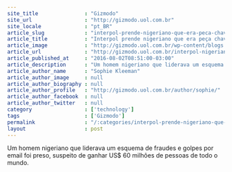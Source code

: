 ```yaml
---
site_title               : "Gizmodo"
site_url                 : "http://gizmodo.uol.com.br"
site_locale              : "pt_BR"
article_slug             : "interpol-prende-nigeriano-que-era-peca-chave-em-esquema-de-emails-falsos"
article_title            : "Interpol prende nigeriano que era peça chave em esquema de emails falsos"
article_image            : "http://gizmodo.uol.com.br/wp-content/blogs.dir/8/files/2016/08/crime-online-e1470138332248.jpg"
article_url              : "http://gizmodo.uol.com.br/interpol-nigeriano-emails-falsos/"
article_published_at     : "2016-08-02T08:51:00-03:00"
article_description      : "Um homem nigeriano que liderava um esquema de fraudes e golpes por email foi preso, suspeito de ganhar US$ 60 milhões de pessoas de todo o mundo."
article_author_name      : "Sophie Kleeman"
article_author_image     : null
article_author_biography : null
article_author_profile   : "http://gizmodo.uol.com.br/author/sophie/"
article_author_facebook  : null
article_author_twitter   : null
category                 : ['technology']
tags                     : ['Gizmodo']
permalink                : "/:categories/interpol-prende-nigeriano-que-era-peca-chave-em-esquema-de-emails-falsos/"
layout                   : post
---
```


Um homem nigeriano que liderava um esquema de fraudes e golpes por email foi preso, suspeito de ganhar US$ 60 milhões de pessoas de todo o mundo.
